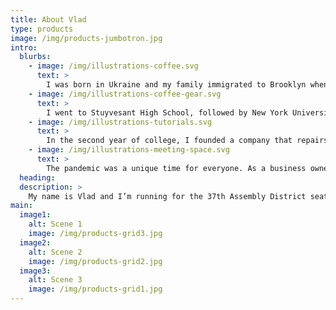 ```yaml
---
title: About Vlad
type: products
image: /img/products-jumbotron.jpg
intro:
  blurbs:
    - image: /img/illustrations-coffee.svg
      text: >
        I was born in Ukraine and my family immigrated to Brooklyn when I was nine years old. My parents, immigrants from a non-English speaking country, worked long hours at low paying jobs to support and give me and my sister opportunities that they did not have.
    - image: /img/illustrations-coffee-gear.svg
      text: >
        I went to Stuyvesant High School, followed by New York University, and then spent a decade founding and growing my very own business.
    - image: /img/illustrations-tutorials.svg
      text: >
        In the second year of college, I founded a company that repairs consumer electronics. We grew over the years, and this eventually allowed me to find a place to proudly call my home in Hunter’s Point. Here, I enjoy spending my weekends at our beautiful Gantry Plaza Park, often walking with my dog-son Bernard.
    - image: /img/illustrations-meeting-space.svg
      text: >
        The pandemic was a unique time for everyone. As a business owner, I felt not just the initial impact, when the world seemingly came to a halt, but also the government’s actions that followed. Contradicting regulation between the City and State, constantly changing mask policies, and disorganized vaccination rollouts are just some of the things every business had to deal with on a daily basis just to stay safe and in compliance. Our government failed us in the greatest time of need.
  heading:
  description: >
    My name is Vlad and I’m running for the 37th Assembly District seat. My story from immigrant to business owner wouldn’t be possible without access to a public school and a train to take me there. As I’ve seen New York evolve throughout the years, I’ve also witnessed its public systems get left behind. It is time we give them the attention and updates they deserve!
main:
  image1:
    alt: Scene 1
    image: /img/products-grid3.jpg
  image2:
    alt: Scene 2
    image: /img/products-grid2.jpg
  image3:
    alt: Scene 3
    image: /img/products-grid1.jpg
---
```



